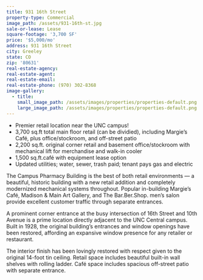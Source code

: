```yaml
---
title: 931 16th Street
property-type: Commercial
image_path: /assets/931-16th-st.jpg
sale-or-lease: Lease
square-footage: '3,700 SF'
price: '$5,000/mo'
address: 931 16th Street
city: Greeley
state: CO
zip: '80631'
real-estate-agency:
real-estate-agent:
real-estate-email:
real-estate-phone: (970) 302-8368
image-gallery:
  - title:
    small_image_path: /assets/images/properties/properties-default.png
    large_image_path: /assets/images/properties/properties-default.png
---
```


* Premier retail location near the UNC campus!
* 3,700 sq.ft total main floor retail (can be dividied), including Margie’s Caf&eacute;, plus office/stockroom, and off-street patio
* 2,200 sq.ft. original corner retail and basement office/stockroom with mechanical lift for merchandise and walk-in cooler
* 1,500 sq.ft.caf&eacute; with equipment lease option
* Updated utilities; water, sewer, trash paid; tenant pays gas and electric

The Campus Pharmacy Building is the best of both retail environments — a beautiful, historic building with a new retail addition and completely modernized mechanical systems throughout. Popular in-building Margie’s Caf&eacute;, Madison & Main Art Gallery, and The Bar.Ber.Shop. men’s salon provide excellent customer traffic through separate entrances.

A prominent corner entrance at the busy intersection of 16th Street and 10th Avenue is a prime location directly adjacent to the UNC Central campus. Built in 1928, the original building’s entrances and window openings have been restored, affording an expansive window presence for any retailer or restaurant.

The interior finish has been lovingly restored with respect given to the original 14-foot tin ceiling. Retail space includes beautiful built-in wall shelves with rolling ladder. Caf&eacute; space includes spacious off-street patio with separate entrance.